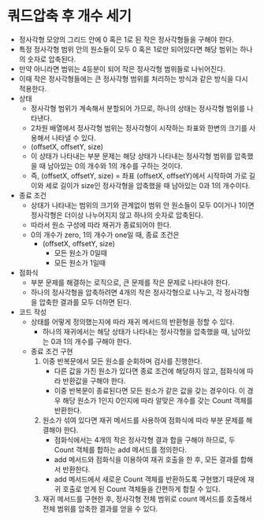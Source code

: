 # 쿼드압축 후 개수 세기
- 정사각형 모양의 그리드 안에 0 혹은 1로 된 작은 정사각형들을 구해야 한다.
- 특정 정사각형 범위 안의 원소들이 모두 0 혹은 1로만 되어있다면 해당 범위는 하나의 숫자로 압축된다.
- 만약 아니라면 범위는 4등분이 되어 작은 정사각형 범위들로 나뉘어진다.
- 이때 작은 정사각형들에는 큰 정사각형 범위를 처리하는 방식과 같은 방식을 다시 적용한다.
- 상태
  - 정사각형 범위가 계속해서 분할되어 가므로, 하나의 상태는 정사각형 범위를 나타낸다.
  - 2차원 배열에서 정사각형 범위는 정사각형이 시작하는 좌표와 한변의 크기를 사용해서 나타낼 수 있다.
  - (offsetX, offsetY, size)
  - 이 상태가 나타내는 부분 문제는 해당 상태가 나타내는 정사각형 범위를 압축했을 때 남아있는 0의 개수와 1의 개수를 구하는 것이다.
  - 즉, (offsetX, offsetY, size) = 좌표 (offsetX, offsetY)에서 시작하여 가로 길이와 세로 길이가 size인 정사각형을 압축했을 때 남아있는 0과 1의 개수이다.
- 종료 조건
  - 상태가 나타내는 범위의 크기와 관계없이 범위 안 원소들이 모두 0이거나 1이면 정사각형은 더이상 나누어지지 않고 하나의 숫자로 압축된다.
  - 따라서 원소 구성에 따라 재귀가 종료되어야 한다.
  - 0의 개수가 zero, 1의 개수가 one일 때, 종료 조건은
    - (offsetX, offsetY, size)
      - 모든 원소가 0일때
      - 모든 원소가 1일때
- 점화식
  - 부분 문제를 해결하는 로직으로, 큰 문제를 작은 문제로 나타내야 한다.
  - 하나의 정사각형을 압축하려면 4개의 작은 정사각형으로 나누고, 각 정사각형을 압축한 결과를 모두 더하면 된다.
- 코드 작성
  - 상태를 어떻게 정의했는지에 따라 재귀 메서드의 반환형을 정할 수 있다.
    - 하나의 재귀에서는 해당 상태가 나타내는 정사각형을 압축했을 때, 남아있는 0과 1의 개수를 구해야 한다.
  - 종료 조건 구현
    1. 이중 반복문에서 모든 원소를 순회하며 검사를 진행한다.
       - 다른 값을 가진 원소가 있다면 종료 조건에 해당하지 않고, 점화식에 따라 반환값을 구해야 한다.
       - 이중 반복문이 종료된다면 모든 원소가 같은 값을 갖는 경우이다. 이 경우 해당 원소가 1인지 0인지에 따라 알맞은 개수를 갖는 Count 객체를 반환한다.
    2. 원소가 섞여 있다면 재귀 메서드를 사용하여 점화식에 따라 부분 문제를 해결해야 한다.
       - 점화식에서는 4개의 작은 정사각형 결과 합을 구해야 하므로, 두 Count 객체를 합하는 add 메서드를 정의한다.
       - add 메서드와 점화식을 이용하여 재귀 호출을 한 후, 모든 결과를 합해서 반환한다.
       - add 메서드에서 새로운 Count 객체를 반환하도록 구현했기 때문에 재귀 호출로 얻게 된 Count 객체들을 간편하게 합칠 수 있다.
    3. 재귀 메서드를 구현한 후, 정사각형 전체 범위로 count 메서드를 호출해서 전체 범위를 압축한 결과를 얻을 수 있다.